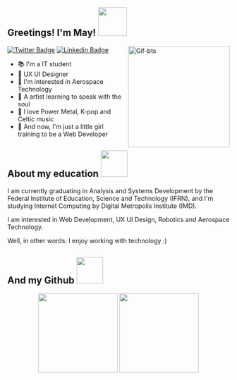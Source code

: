 ## Greetings! I'm May! <img src="https://c.tenor.com/f8q9othoSpgAAAAi/peach-cat.gif" width="65"> 
[![Twitter Badge](https://img.shields.io/badge/-@Perpetua_Tech-1ca0f1?style=flat-&labelColor=1ca0f1&logo=twitter&logoColor=white&link=https://twitter.com/PranjalBhard)](https://twitter.com/perpetua_tech) 
[![Linkedin Badge](https://img.shields.io/badge/-mayraperpetua-blue?style=flat-&logo=Linkedin&logoColor=white&link=)](https://www.linkedin.com/in/mayra-perpetua/)
<img align="right" alt="Gif-bts" height="230" width="230" src="https://c.tenor.com/t6293JzhO8sAAAAd/superiorlibra-typing.gif">

- 📚 I'm a IT student
- 💜 UX UI Designer
- 🚀 I'm interested in Aerospace Technology 
- 🎨 A artist learning to speak with the soul  
- 🤘 I love Power Metal, K-pop and Celtic music 
- 🦋 And now, I'm just a little girl training to be a Web Developer

## About my education <img src="https://c.tenor.com/5x-c2BNJq9QAAAAi/love-ily.gif" width="60">

<p>I am currently graduating in Analysis and Systems Development by the Federal Institute of Education, Science and Technology (IFRN), and  I'm studying Internet Computing by Digital Metropolis Institute (IMD). </p>
<p>I am interested in Web Development, UX UI Design, Robotics and Aerospace Technology.</p>
<p>Well, in other words: I enjoy working with technology :)</p>

## And my Github <img src="https://c.tenor.com/apGSV-Mt_bgAAAAi/tkthao219-bubududu.gif" width="60">

<div align="center">
<img height="180em" src="https://github-readme-stats.vercel.app/api?username=mayraperpetua&show_icons=true&all_commits=true&count_private=true&theme=material-palenight"/> <img height="180em" src="https://github-readme-stats.vercel.app/api/top-langs/?username=mayraperpetua&layout=compact&langs_count=7&theme=material-palenight"/>
</div>
